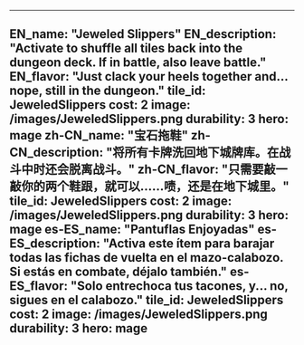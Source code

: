 ---

EN_name: "Jeweled Slippers"
EN_description: "Activate to shuffle all tiles back into the dungeon deck.  If in battle, also leave battle."
EN_flavor: "Just clack your heels together and... nope, still in the dungeon."
tile_id: JeweledSlippers
cost: 2
image: /images/JeweledSlippers.png
durability: 3
hero: mage
zh-CN_name: "宝石拖鞋"
zh-CN_description: "将所有卡牌洗回地下城牌库。在战斗中时还会脱离战斗。"
zh-CN_flavor: "只需要敲一敲你的两个鞋跟，就可以……啧，还是在地下城里。"
tile_id: JeweledSlippers
cost: 2
image: /images/JeweledSlippers.png
durability: 3
hero: mage
es-ES_name: "Pantuflas Enjoyadas"
es-ES_description: "Activa este ítem para barajar todas las fichas de vuelta en el mazo-calabozo. Si estás en combate, déjalo también."
es-ES_flavor: "Solo entrechoca tus tacones, y... no, sigues en el calabozo."
tile_id: JeweledSlippers
cost: 2
image: /images/JeweledSlippers.png
durability: 3
hero: mage
---
